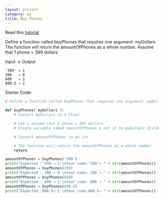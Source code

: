 ```yaml
---
layout: project
category: py
title: Buy Phones
---
```


Read this [tutorial](/apcsp/py/pythonfunctions/)

Define a function called buyPhones that requires one argument: myDollars. The function will return the amountOfPhones as a whole number. Assume that 1 phone = 399 dollars

Input → Output
```
'399' → 1
398   → 0
600   → 1
800.5 → 2
```

Starter Code:
```python
# define a function called buyPhones that requires one argument: myDollars.

def buyPhones( myDollars ):
    # Convert myDollars to a float

    # Let's assume that 1 phone = 399 dollars
    # Create variable named amountOfPhones & set it to myDollars divided by 399

    # Convert amountOfPhones to an int

    # The function will return the amountOfPhones as a whole number
    return

amountOfPhones = buyPhones('399')
print("Expected :'399'→ 1 \nYour code:'399'→ " + str(amountOfPhones))
amountOfPhones = buyPhones(398)
print("Expected : 398 → 0 \nYour code: 398 → " + str(amountOfPhones))
amountOfPhones = buyPhones(600)
print("Expected : 600 → 1 \nYour code: 600 → " + str(amountOfPhones))
amountOfPhones = buyPhones(800.5)
print("Expected :800.5→ 2 \nYour code:800.5→ " + str(amountOfPhones))
```
